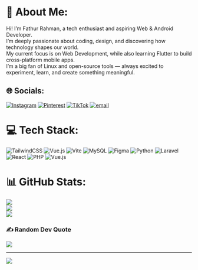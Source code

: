 # 💫 About Me:
Hi! I’m Fathur Rahman, a tech enthusiast and aspiring Web & Android Developer.<br>I’m deeply passionate about coding, design, and discovering how technology shapes our world.<br>My current focus is on Web Development, while also learning Flutter to build cross-platform mobile apps.<br>I’m a big fan of Linux and open-source tools — always excited to experiment, learn, and create something meaningful.


## 🌐 Socials:
[![Instagram](https://img.shields.io/badge/Instagram-%23E4405F.svg?logo=Instagram&logoColor=white)](https://instagram.com/turpatur._) [![Pinterest](https://img.shields.io/badge/Pinterest-%23E60023.svg?logo=Pinterest&logoColor=white)](https://pinterest.com/turpatur34) [![TikTok](https://img.shields.io/badge/TikTok-%23000000.svg?logo=TikTok&logoColor=white)](https://tiktok.com/@paturanaksoleh) [![email](https://img.shields.io/badge/Email-D14836?logo=gmail&logoColor=white)](mailto:fathurrahman081296@gmail.com) 

# 💻 Tech Stack:
![TailwindCSS](https://img.shields.io/badge/tailwindcss-%2338B2AC.svg?style=for-the-badge&logo=tailwind-css&logoColor=white) ![Vue.js](https://img.shields.io/badge/vue.js-%2335495e.svg?style=for-the-badge&logo=vuedotjs&logoColor=%234FC08D) ![Vite](https://img.shields.io/badge/vite-%23646CFF.svg?style=for-the-badge&logo=vite&logoColor=white) ![MySQL](https://img.shields.io/badge/mysql-4479A1.svg?style=for-the-badge&logo=mysql&logoColor=white) ![Figma](https://img.shields.io/badge/figma-%23F24E1E.svg?style=for-the-badge&logo=figma&logoColor=white) ![Python](https://img.shields.io/badge/python-3670A0?style=for-the-badge&logo=python&logoColor=ffdd54) ![Laravel](https://img.shields.io/badge/laravel-%23FF2D20.svg?style=for-the-badge&logo=laravel&logoColor=white) ![React](https://img.shields.io/badge/react-%2320232a.svg?style=for-the-badge&logo=react&logoColor=%2361DAFB) ![PHP](https://img.shields.io/badge/php-%23777BB4.svg?style=for-the-badge&logo=php&logoColor=white) ![Vue.js](https://img.shields.io/badge/vue.js-%2335495e.svg?style=for-the-badge&logo=vuedotjs&logoColor=%234FC08D)
# 📊 GitHub Stats:
![](https://github-readme-stats.vercel.app/api?username=ThurZ34&theme=dark&hide_border=false&include_all_commits=false&count_private=false)<br/>
![](https://nirzak-streak-stats.vercel.app/?user=ThurZ34&theme=dark&hide_border=false)<br/>
![](https://github-readme-stats.vercel.app/api/top-langs/?username=ThurZ34&theme=dark&hide_border=false&include_all_commits=false&count_private=false&layout=compact)

### ✍️ Random Dev Quote
![](https://quotes-github-readme.vercel.app/api?type=horizontal&theme=gruvbox)

---
[![](https://visitcount.itsvg.in/api?id=ThurZ34&icon=0&color=0)](https://visitcount.itsvg.in)

<!-- Proudly created with GPRM ( https://gprm.itsvg.in ) -->
